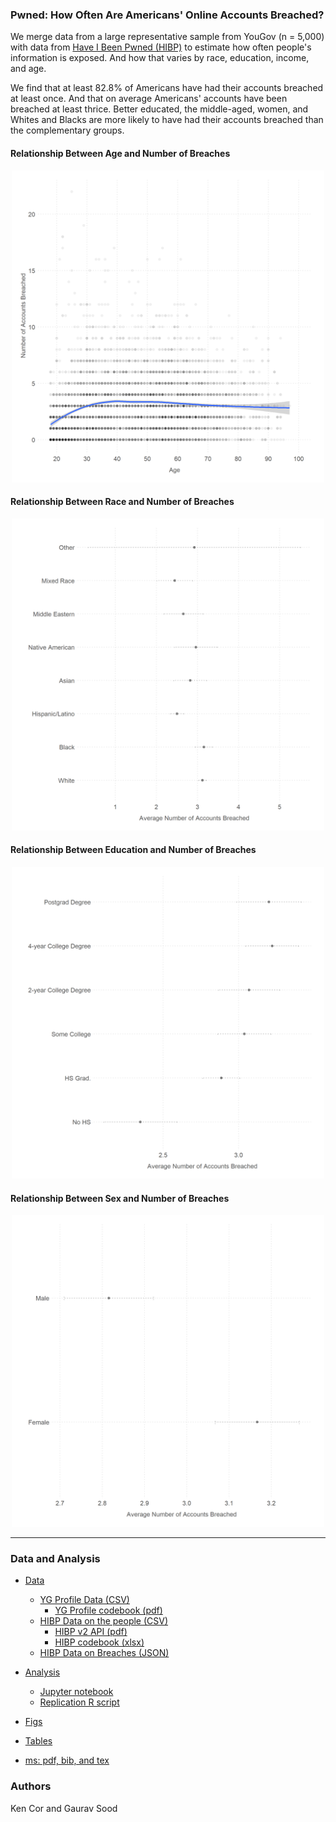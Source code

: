 ### Pwned: How Often Are Americans' Online Accounts Breached?

We merge data from a large representative sample from YouGov (n = 5,000) with data from [Have I Been Pwned (HIBP)](https://haveibeenpwned.com) to estimate how often people's information is exposed. And how that varies by race, education, income, and age.

We find that at least 82.8\% of Americans have had their accounts breached at least once. And that on average Americans' accounts have been breached at least thrice. Better educated, the middle-aged, women, and Whites and Blacks are more likely to have had their accounts breached than the complementary groups.

#### Relationship Between Age and Number of Breaches

<p align = "center"><img src="figs/age_pwned.png" width="500"></p>

#### Relationship Between Race and Number of Breaches

<p align = "center"><img src="figs/race_pwned.png" width="500"></p>

#### Relationship Between Education and Number of Breaches

<p align = "center"><img src="figs/educ_pwned.png" width="500"></p>

#### Relationship Between Sex and Number of Breaches

<p align = "center"><img src="figs/sex_pwned.png" width="500"></p>

-----------

### Data and Analysis

* [Data](data/)
    - [YG Profile Data (CSV)](data/YGOV1058_profile.csv)
        - [YG Profile codebook (pdf)](data/Profile_codebook_ygov1058.pdf)
    - [HIBP Data on the people (CSV)](data/YGOV1058_pwned.csv)
        -  [HIBP v2 API (pdf)](data/hibp_v2_api.pdf)
        -  [HIBP codebook (xlsx)](data/hibp_codebook.xlsx)
    - [HIBP Data on Breaches (JSON)](data/breaches.json)

* [Analysis](scripts/)
    - [Jupyter notebook](scripts/pwned.ipynb)
    - [Replication R script](scripts/pwned_replication_plus_analyses.R)

* [Figs](figs/)

* [Tables](tabs/)

* [ms: pdf, bib, and tex](ms/)

### Authors

Ken Cor and Gaurav Sood
